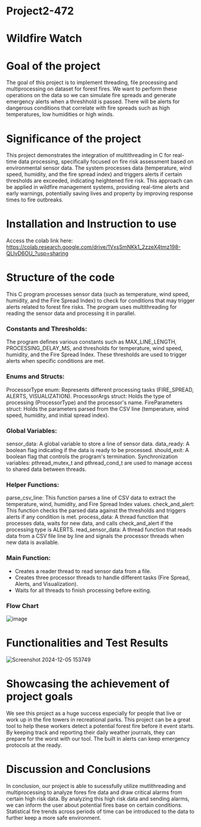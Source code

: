 # Project2-472

# Wildfire Watch

# Goal of the project

The goal of this project is to implement threading, file processing and multiprocessing on dataset for forest fires. We want to perform these operations on the data so we can simulate fire spreads and generate emergency alerts when a threshhold is passed. There will be alerts for dangerous conditions that correlate with fire spreads such as high temperatures, low humidities or high winds.

# Significance of the project

This project demonstrates the integration of multithreading in C for real-time data processing, specifically focused on fire risk assessment based on environmental sensor data. The system processes data (temperature, wind speed, humidity, and the fire spread index) and triggers alerts if certain thresholds are exceeded, indicating heightened fire risk. This approach can be applied in wildfire management systems, providing real-time alerts and early warnings, potentially saving lives and property by improving response times to fire outbreaks.

# Installation and Instruction to use
Access the colab link here:
https://colab.research.google.com/drive/1VxsSmNKk1_2zzeX4tmz198-QLIvD6OU_?usp=sharing

# Structure of the code
This C program processes sensor data (such as temperature, wind speed, humidity, and the Fire Spread Index) to check for conditions that may trigger alerts related to forest fire risks. The program uses multithreading for reading the sensor data and processing it in parallel.
### Constants and Thresholds:
The program defines various constants such as MAX_LINE_LENGTH, PROCESSING_DELAY_MS, and thresholds for temperature, wind speed, humidity, and the Fire Spread Index. These thresholds are used to trigger alerts when specific conditions are met.

### Enums and Structs:
ProcessorType enum: Represents different processing tasks (FIRE_SPREAD, ALERTS, VISUALIZATION).
ProcessorArgs struct: Holds the type of processing (ProcessorType) and the processor's name.
FireParameters struct: Holds the parameters parsed from the CSV line (temperature, wind speed, humidity, and initial spread index).

### Global Variables:
sensor_data: A global variable to store a line of sensor data.
data_ready: A boolean flag indicating if the data is ready to be processed.
should_exit: A boolean flag that controls the program's termination.
Synchronization variables: pthread_mutex_t and pthread_cond_t are used to manage access to shared data between threads.

### Helper Functions:
parse_csv_line: This function parses a line of CSV data to extract the temperature, wind, humidity, and Fire Spread Index values.
check_and_alert: This function checks the parsed data against the thresholds and triggers alerts if any condition is met.
process_data: A thread function that processes data, waits for new data, and calls check_and_alert if the processing type is ALERTS.
read_sensor_data: A thread function that reads data from a CSV file line by line and signals the processor threads when new data is available.

### Main Function:
- Creates a reader thread to read sensor data from a file.
- Creates three processor threads to handle different tasks (Fire Spread, Alerts, and Visualization).
- Waits for all threads to finish processing before exiting.

### Flow Chart
![image](https://github.com/user-attachments/assets/e666f2fe-a6ac-4a72-b98d-0f6132cd82a5)

# Functionalities and Test Results
![Screenshot 2024-12-05 153749](https://github.com/user-attachments/assets/0ed82564-57da-4ad0-bd41-8df0dba58730)

# Showcasing the achievement of project goals
We see this project as a huge success especially for people that live or work up in the fire towers in recreational parks. This project can be a great tool to help these workers detect a potential forest fire before it event starts. By keeping track and reporting their daily weather journals, they can prepare for the worst with our tool. The built in alerts can keep emergency protocols at the ready.


# Discussion and Conclusions
In conclusion, our project is able to sucessfully utilize mutlithreading and multiprocessing to analyze fores fire data and draw critical alarms from certain high risk data. By analyzing this high risk data and sending alarms, we can inform the user about potential fires base on certain conditions. Statistical fire trends across periods of time can be introduced to the data to further keep a more safe environment. 
